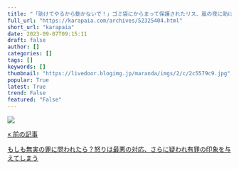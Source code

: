 ```yaml
---
title: "「助けてやるから動かないで！」ゴミ袋にからまって保護されたリス、嵐の夜に助けを求めて再訪する : カラパイア"
full_url: "https://karapaia.com/archives/52325404.html"
short_url: "karapaia"
date: 2023-09-07T09:15:11
draft: false
author: []
categories: []
tags: []
keywords: []
thumbnail: "https://livedoor.blogimg.jp/maranda/imgs/2/c/2c5579c9.jpg"
popular: True
latest: True
trend: False
featured: "False"
---
```


![](https://livedoor.blogimg.jp/maranda/imgs/2/c/2c5579c9.jpg)

<a href="https://karapaia.com/archives/52325391.html"> <p class="inner"> <p class="h">« 前の記事</p> <p class="t">もしも無実の罪に問われたら？怒りは最悪の対応、さらに疑われ有罪の印象を与えてしまう</p> </p> </a> 